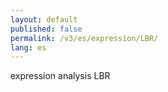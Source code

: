 ```yaml
---
layout: default
published: false
permalink: /v3/es/expression/LBR/
lang: es
---
```


expression analysis LBR
